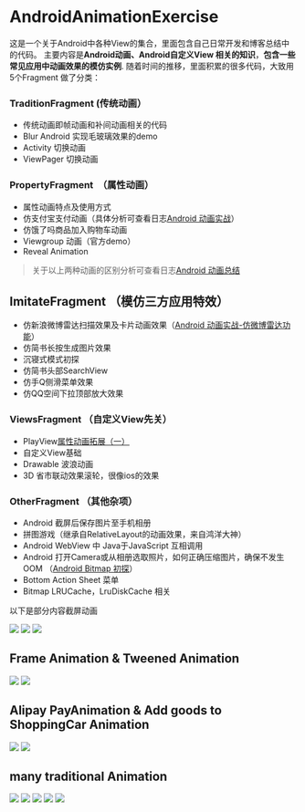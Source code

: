 




# AndroidAnimationExercise

这是一个关于Android中各种View的集合，里面包含自己日常开发和博客总结中的代码。
主要内容是**Android动画、Android自定义View 相关的知识**，**包含一些常见应用中动画效果的模仿实例**.
随着时间的推移，里面积累的很多代码，大致用5个Fragment 做了分类：

### TraditionFragment (传统动画）

- 传统动画即帧动画和补间动画相关的代码
- Blur Android 实现毛玻璃效果的demo
- Activity 切换动画
- ViewPager 切换动画

### PropertyFragment  （属性动画）
- 属性动画特点及使用方式
- 仿支付宝支付动画（具体分析可查看日志[Android 动画实战](http://www.jianshu.com/p/d2e06a2e65ad)）
- 仿饿了吗商品加入购物车动画
- Viewgroup 动画（官方demo）
- Reveal Animation

>关于以上两种动画的区别分析可查看日志[Android 动画总结](http://www.jianshu.com/p/420629118c10)


## ImitateFragment （模仿三方应用特效）

- 仿新浪微博雷达扫描效果及卡片动画效果（[Android 动画实战-仿微博雷达功能](https://juejin.im/post/586d0f9eda2f600055cf3021)）
- 仿简书长按生成图片效果
- 沉寝式模式初探
- 仿简书头部SearchView
- 仿手Q侧滑菜单效果
- 仿QQ空间下拉顶部放大效果

### ViewsFragment （自定义View先关）
- PlayView[属性动画拓展（一）](http://www.jianshu.com/p/f34791f4d5ab)
- 自定义View基础
- Drawable 波浪动画
- 3D 省市联动效果滚轮，很像ios的效果

### OtherFragment （其他杂项）

- Android 截屏后保存图片至手机相册
- 拼图游戏（继承自RelativeLayout的动画效果，来自鸿洋大神）
- Android WebView 中 Java于JavaScript 互相调用
- Android 打开Camera或从相册选取照片，如何正确压缩图片，确保不发生OOM （[Android Bitmap 初探](https://juejin.im/post/58bc1f11ac502e006b0957b7)）
- Bottom Action Sheet 菜单
- Bitmap LRUCache，LruDiskCache 相关



以下是部分内容截屏动画

<img src="https://raw.githubusercontent.com/REBOOTERS/AndroidAnimationExercise/master/screen/head_alpha.gif"/>

<img src="https://raw.githubusercontent.com/REBOOTERS/AndroidAnimationExercise/master/screen/qq.gif"/>

<img src="https://raw.githubusercontent.com/REBOOTERS/AndroidAnimationExercise/master/screen/menu_3d.gif"/>


## Frame Animation & Tweened Animation ##

<img src="https://raw.githubusercontent.com/REBOOTERS/AndroidAnimationExercise/master/screen/frame.gif"/>
<img src="https://raw.githubusercontent.com/REBOOTERS/AndroidAnimationExercise/master/screen/rotate1.gif"/>



## Alipay PayAnimation  & Add goods to ShoppingCar Animation ##

<img src="https://raw.githubusercontent.com/REBOOTERS/AndroidAnimationExercise/master/screen/alipay.gif"/>
<img src="https://raw.githubusercontent.com/REBOOTERS/AndroidAnimationExercise/master/screen/shopcar.gif"/>


## many traditional Animation ##

<img src="https://raw.githubusercontent.com/REBOOTERS/AndroidAnimationExercise/master/screen/translate.gif"/>
<img src="https://raw.githubusercontent.com/REBOOTERS/AndroidAnimationExercise/master/screen/anim1.gif"/>
<img src="https://raw.githubusercontent.com/REBOOTERS/AndroidAnimationExercise/master/screen/anim2.gif"/>
<img src="https://raw.githubusercontent.com/REBOOTERS/AndroidAnimationExercise/master/screen/click1.gif"/>
<img src="https://raw.githubusercontent.com/REBOOTERS/AndroidAnimationExercise/master/screen/click2.gif"/>




